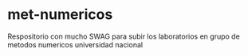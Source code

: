 # met-numericos
Respositorio con mucho SWAG para subir los laboratorios en grupo de metodos numericos universidad nacional
